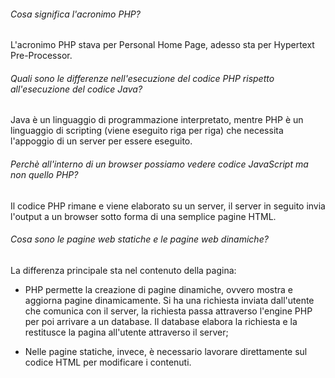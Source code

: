 ###### Cosa significa l'acronimo PHP?

L'acronimo PHP stava per Personal Home Page, adesso sta per Hypertext Pre-Processor.



###### Quali sono le differenze nell'esecuzione del codice PHP rispetto all'esecuzione del codice Java?

Java è un linguaggio di programmazione interpretato, mentre PHP è un linguaggio di scripting (viene eseguito riga per riga) che necessita l'appoggio di un server per essere eseguito.



###### Perchè all'interno di un browser possiamo vedere codice JavaScript ma non quello PHP?

Il codice PHP rimane e viene elaborato su un server, il server in seguito invia l'output a un browser sotto forma di una semplice pagine HTML.



###### Cosa sono le pagine web statiche e le pagine web dinamiche?

La differenza principale sta nel contenuto della pagina: 

- PHP permette la creazione di pagine dinamiche, ovvero mostra e aggiorna pagine dinamicamente. Si ha una richiesta inviata dall'utente che comunica con il server, la richiesta passa attraverso l'engine PHP per poi arrivare a un database. Il database elabora la richiesta e la restitusce la pagina all'utente attraverso il server;

- Nelle pagine statiche, invece, è necessario lavorare direttamente sul codice HTML per modificare i contenuti.





























































































































































